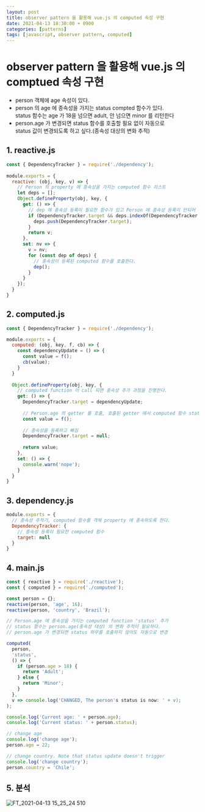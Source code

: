 ```yaml
---
layout: post
title: observer pattern 을 활용해 vue.js 의 computed 속성 구현
date: 2021-04-13 18:30:00 + 0900
categories: [patterns]
tags: [javascript, observer pattern, computed]
---
```


# observer pattern 을 활용해 vue.js 의 comptued 속성 구현
  - person 객체에 age 속성이 있다.
  - person 의 age 에 종속성을 가지는 status compted 함수가 있다.   
    status 함수는 age 가 18을 넘으면 adult, 안 넘으면 minor 를 리턴한다
  - person.age 가 변경되면 status 함수를 호출할 필요 없이 자동으로   
    status 값이 변경되도록 하고 싶다.(종속성 대상의 변화 추적)
    
## 1. reactive.js
```javascript
const { DependencyTracker } = require('./dependency');
 
module.exports = {
  reactive: (obj, key, v) => {
    // Person 의 property 에 종속성을 가지는 computed 함수 리스트
    let deps = [];
    Object.defineProperty(obj, key, {
      get: () => {
        // dep 에 종속성 등록이 필요한 함수가 있고 Person 에 종속성 등록이 안되어 있으면 등록한다.
        if (DependencyTracker.target && deps.indexOf(DependencyTracker.target) === -1) {
          deps.push(DependencyTracker.target);
        }
        return v;
      },
      set: nv => {
        v = nv;
        for (const dep of deps) {
          // 종속성이 등록된 computed 함수를 호출한다.
          dep();
        }
      }
    });
  }
} 
```

## 2. computed.js
```javascript
const { DependencyTracker } = require('./dependency');

module.exports = {
  computed: (obj, key, f, cb) => {
    const dependencyUpdate = () => {
      const value = f();
      cb(value);
    }
  }
  
  Object.defineProperty(obj, key, {
    // computed function 이 call 되면 종속성 추가 과정을 진행한다.
    get: () => {
      DependencyTracker.target = dependencyUpdate;
      
      // Person.age 의 getter 를 호출, 호출된 getter 에서 computed 함수 status 의 종속성을 등록한다.
      const value = f();
      
      // 종속성을 등록하고 빠짐
      DependencyTracker.target = null;
      
      return value;
    },
    set: () => {
      console.warn('nope');
    }
  }  
}
```

## 3. dependency.js
```javascript
module.exports = {
  // 종속성 추적기, computed 함수를 객체 property 에 종속하도록 한다.
  DependencyTracker: {
    // 종속성 등록이 필요한 computed 함수
    target: null
  }
}
```

## 4. main.js
```javascript
const { reactive } = require('./reactive');
const { computed } = require('./computed');

const person = {};
reactive(person, 'age', 16);
reactive(person, 'country', 'Brazil');

// Person.age 에 종속성을 가지는 computed function 'status' 추가
// status 함수는 person.age(종속성 대상) 의 변화 추적이 필요하다.
// person.age 가 변경되면 status 하무를 호출하지 않아도 자동으로 변경 

computed(
  person,
  'status',
  () => {
    if (person.age > 18) {
      return 'Adult';
    } else {
      return 'Minor';
    }
  },
  v => console.log('CHANGED, The person's status is now: ' + v);
);

console.log('Current age: ' + person.age);
console.log('Current status: ' + person.status);

// change age
console.log('change age');
person.age = 22;

// change country. Note that status update doesn't trigger
console.log('change country');
person.country = 'Chile';
```

## 5. 분석
![FT_2021-04-13 15_25_24 510](https://user-images.githubusercontent.com/13375810/114507035-8912a180-9c6d-11eb-9e82-7dcd6b12e236.png)